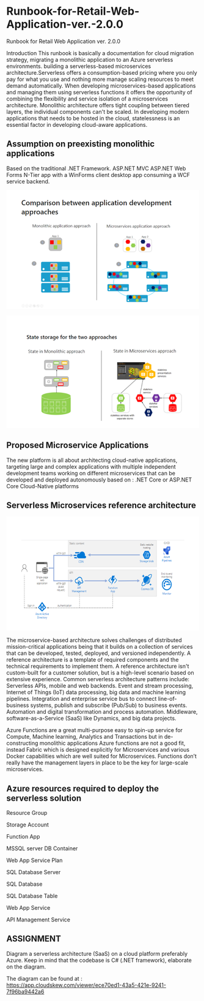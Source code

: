 # Runbook-for-Retail-Web-Application-ver.-2.0.0
Runbook for Retail Web Application ver. 2.0.0

Introduction
This runbook is basically a documentation for  cloud migration strategy, migrating a monolithic application to an Azure serverless environments. building a serverless-based microservices architecture.Serverless offers a consumption-based pricing where you only pay for what you use and nothing more manage scaling resources to meet demand automatically. When developing microservices-based applications and managing them using serverless functions it offers the opportunity of combining the flexibility and service isolation of a microservices architecture.
Monolithic architecture offers tight coupling between tiered layers, the individual components can't be scaled. In developing modern applications that needs to be hosted in the cloud, statelessness is an essential factor in developing cloud-aware applications.
## Assumption on preexisting monolithic applications
Based on the traditional .NET Framework.
ASP.NET MVC
ASP.NET Web Forms 
N-Tier app with a WinForms client desktop app consuming a WCF service backend.

![alt text](https://github.com/raphaeljuwe/Runbook-for-Retail-Web-Application-ver.-2.0.0/blob/master/Capture.PNG)

![alt text](https://github.com/raphaeljuwe/Runbook-for-Retail-Web-Application-ver.-2.0.0/blob/master/State%20storage.PNG)

## Proposed Microservice Applications
The new platform is all about architecting cloud-native applications, targeting large and complex applications with multiple independent development teams working on different microservices that can be developed and deployed autonomously based on : 
.NET Core or ASP.NET Core
Cloud-Native platforms 

## Serverless Microservices reference architecture
![alt text](https://github.com/raphaeljuwe/Runbook-for-Retail-Web-Application-ver.-2.0.0/blob/master/Refrence.PNG)


The microservice-based architecture solves challenges of  distributed mission-critical applications being that it builds on a collection of services that can be developed, tested, deployed, and versioned independently. A reference architecture is a template of required components and the technical requirements to implement them. A reference architecture isn't custom-built for a customer solution, but is a high-level  scenario based on extensive experience. 
Common serverless architecture patterns include:
Serverless APIs, mobile and web backends.
Event and stream processing, Internet of Things (IoT) data processing, big data and machine learning pipelines.
Integration and enterprise service bus to connect line-of-business systems, publish and subscribe (Pub/Sub) to business events.
Automation and digital transformation and process automation.
Middleware, software-as-a-Service (SaaS) like Dynamics, and big data projects.

Azure Functions are a great multi-purpose easy to spin-up service for Compute, Machine learning, Analytics and Transactions  but in de-constructing monolithic applications Azure functions are not a good fit, instead  Fabric which is designed explicitly for Microservices and various Docker capabilities which are well suited for Microservices. Functions don’t really have the management layers in place to be the key for large-scale microservices.


## Azure resources required to deploy the serverless solution

Resource Group

Storage Account

Function App

MSSQL server DB Container

Web App Service Plan

SQL Database Server

SQL Database

SQL Database Table

Web App Service

API Management Service

## ASSIGNMENT

Diagram a serverless architecture (SaaS) on a cloud platform preferably Azure. Keep in mind that the codebase is C# (.NET framework), elaborate on the diagram.

The diagram can be found at : https://app.cloudskew.com/viewer/ece70ed1-43a5-421e-9241-7f96ba9442a6
